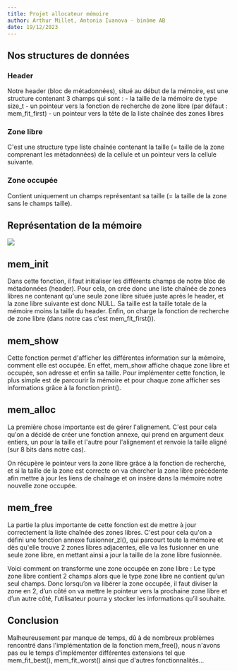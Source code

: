 ```yaml
---
title: Projet allocateur mémoire
author: Arthur Millet, Antonia Ivanova - binôme AB
date: 19/12/2023
---
```


## Nos structures de données
### Header
Notre header (bloc de métadonnées), situé au début de la mémoire, est une structure contenant 3 champs qui sont :
    - la taille de la mémoire de type size_t
    - un pointeur vers la fonction de recherche de zone libre (par défaut : mem_fit_first)
    - un pointeur vers la tête de la liste chaînée des zones libres
    
### Zone libre
C'est une structure type liste chaînée contenant la taille (= taille de la zone comprenant les métadonnées) de la cellule et un pointeur vers la cellule suivante.

### Zone occupée
Contient uniquement un champs représentant sa taille (= la taille de la zone sans le champs taille).

## Représentation de la mémoire

![](https://media.discordapp.net/attachments/1088744771905925150/1186962377225281616/20231201_162851.jpg?ex=659527db&is=6582b2db&hm=9f657e5fa31617410f5ce30beae031f6c931fd4547aecb6c978507cd81f496c8&)

## mem_init
Dans cette fonction, il faut initialiser les différents champs de notre bloc de métadonnées (header). Pour cela, on crée donc une liste chaînée de zones libres ne contenant qu'une seule zone libre située juste après le header, et la zone libre suivante est donc NULL. Sa taille est la taille totale de la mémoire moins la taille du header.
Enfin, on charge la fonction de recherche de zone libre (dans notre cas c'est mem_fit_first()).

## mem_show
Cette fonction permet d'afficher les différentes information sur la mémoire, comment elle est occupée. En effet, mem_show affiche chaque zone libre et occupée, son adresse et enfin sa taille.
Pour implémenter cette fonction, le plus simple est de parcourir la mémoire et pour chaque zone afficher ses informations grâce à la fonction print().

## mem_alloc
La première chose importante est de gérer l'alignement. C'est pour cela qu'on a décidé de créer une fonction annexe, qui prend en argument deux entiers, un pour la taille et l'autre pour l'alignement et renvoie la taille aligné (sur 8 bits dans notre cas).

On récupère le pointeur vers la zone libre grâce à la fonction de recherche, et si la taille de la zone est correcte on va chercher la zone libre précédente afin mettre à jour les liens de chaînage et on insère dans la mémoire notre nouvelle zone occupée.

## mem_free 

La partie la plus importante de cette fonction est de mettre à jour correctement la liste chaînée des zones libres. C'est pour cela qu'on a défini une fonction annexe fusionner_zl(), qui parcourt toute la mémoire et dès qu'elle trouve 2 zones libres adjacentes, elle va les fusionner en une seule zone libre, en mettant ainsi a jour la taille de la zone libre fusionnée.

Voici comment on transforme une zone occupée en zone libre :
Le type zone libre contient 2 champs alors que le type zone libre ne contient qu’un seul champs. Donc lorsqu’on va libérer la zone occupée, il faut diviser la zone en 2, d’un côté on va mettre le pointeur vers la prochaine zone libre et d’un autre côté, l’utilisateur pourra y stocker les informations qu’il souhaite.


## Conclusion
Malheureusement par manque de temps, dû à de nombreux problèmes rencontré dans l'implémentation de la fonction mem_free(), nous n'avons pas eu le temps d'implémenter différentes extensions tel que mem_fit_best(), mem_fit_worst() ainsi que d'autres fonctionnalités...
